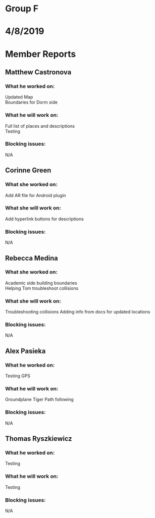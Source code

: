 # Group F
# 4/8/2019
# Member Reports  

## Matthew Castronova  
### What he worked on:
Updated Map  
Boundaries for Dorm side 

### What he will work on:
Full list of places and descriptions  
Testing

### Blocking issues:
N/A

## Corinne Green  
### What she worked on:
Add AR file for Android plugin

### What she will work on:
Add hyperlink buttons for descriptions

### Blocking issues:
N/A

## Rebecca Medina  
### What she worked on:
Academic side building boundaries  
Helping Tom troubleshoot collisions

### What she will work on:
Troubleshooting collisions
Adding info from docs for updated locations

### Blocking issues:
N/A

## Alex Pasieka  
### What he worked on:
Testing GPS

### What he will work on:
Groundplane Tiger Path following

### Blocking issues:
N/A

## Thomas Ryszkiewicz  
### What he worked on:
Testing

### What he will work on:
Testing

### Blocking issues:
N/A
